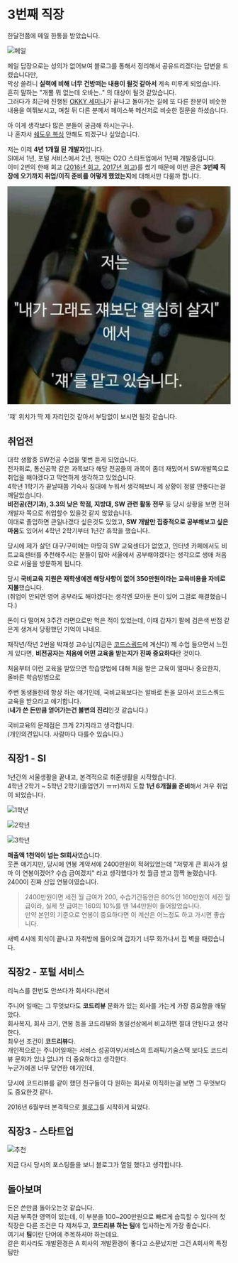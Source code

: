 # 3번째 직장

한달전쯤에 메일 한통을 받았습니다.  

![메일](./images/메일.png)

메일 답장으로는 성의가 없어보여 블로그를 통해서 정리해서 공유드리겠다는 답변을 드렸습니다만,  
막상 쓸려니 **실력에 비해 너무 건방떠는 내용이 될것 같아서** 계속 미루게 되었습니다.  
흔히 말하는 "개뿔 뭐 없는데 오바는.." 의 대상이 될것 같았습니다.  
그러다가 최근에 진행된 [OKKY 세미나](http://jojoldu.tistory.com/274)가 끝나고 돌아가는 길에 또 다른 한분이 비슷한 내용을 여쭤보시고, 며칠 뒤 다른 분께서 페이스북 메신저로 비슷한 질문을 하셨습니다.  
  
아 이게 생각보다 많은 분들이 궁금해 하시는구나.  
나 혼자서 [쉐도우 복싱](https://namu.wiki/w/%EC%89%90%EB%8F%84%EC%9A%B0%20%EB%B3%B5%EC%8B%B1#toc) 안해도 되겠구나 싶었습니다.  
  
저는 이제 **4년 1개월 된 개발자**입니다.  
SI에서 1년, 포털 서비스에서 2년, 현재는 O2O 스타트업에서 1년째 개발중입니다.  
이미 2번의 한해 회고 ([2016년 회고](https://brunch.co.kr/@jojoldu/2), [2017년 회고](https://brunch.co.kr/@jojoldu/19))를 썼기 때문에 이번 글은 **3번째 직장에 오기까지 취업/이직 준비를 어떻게 했었는지**에 대해서만 다룰까 합니다.  
  

![쟤](./images/쟤.png)

'쟤' 위치가 딱 제 자리인것 같아서 부담없이 보시면 될것 같습니다.

## 취업전

대학 생활중 SW전공 수업을 몇번 듣게 되었습니다.  
전자회로, 통신공학 같은 과목보다 해당 전공들의 과목이 좀더 재밌어서 SW개발쪽으로 취업을 해야겠다고 막연하게 생각하고 있었습니다.  
4학년 1학기가 끝날때쯤 기숙사 침대에 누워서 생각해보니 제 상황이 정말 안좋다는걸 깨달았습니다.  
**비전공(전기과), 3.3의 낮은 학점, 지방대, SW 관련 활동 전무** 등 당시 상황을 보면 전혀 개발자 쪽으로 취업할수 있을것 같지 않았습니다.  
이대로 졸업하면 큰일나겠다 싶은것도 있었고, **SW 개발만 집중적으로 공부해보고 싶은 마음**도 있어서 4학년 2학기부터 1년간 휴학을 했습니다.  
  
당시에 제가 살던 대구/구미에는 마땅히 SW 교육센터가 없었고, 인터넷 카페에서도 비트교육센터를 추천해주시는 분들이 많아 서울에서 공부해야겠다는 생각으로 생애 처음으로 서울을 방문하게 됩니다.  
    
당시 **국비교육 지원은 재학생에겐 해당사항이 없어 350만원이라는 교육비용을 자비로 지불**했습니다.  
(취업이 안되면 영어 공부라도 해야겠다는 생각엔 모아둔 돈이 있어 그걸로 해결했습니다.)  
  

돈이 다 떨어져 3주간 라면으로만 먹은 적이 있었는데, 이때 갑자기 팔에 검은색 반점 같은게 생겨서 당황했던 기억이 나네요.





재작년/작년 2번을 박재성 교수님(지금은 [코드스쿼드](http://codesquad.kr/)에 계신다) 께 수업 들으면서 느낀게 있다면, **비전공자는 처음에 어떤 교육을 받는지가 진짜 중요하다**란 것이다.  

처음부터 이런 교육을 받았으면 학습방법에 대해
처음 받은 교육이 얼마나 중요한지,  
올바른 학습방법으로 

주변 동생들한테 항상 하는 얘기인데, 국비교육보다는 알바로 돈을 모아서 코드스쿼드 교육을 받으라고 얘기합니다.  
(**내가 쓴 돈만큼 얻어가는건 불변의 진리**인것 같습니다.)  
  
국비교육의 문제점은 크게 2가지라고 생각합니다.  
(개인의견입니다. 사람마다 다를수 있습니다.)


## 직장1 - SI

1년간의 서울생활을 끝내고, 본격적으로 취준생활을 시작했습니다.  
4학년 2학기 ~ 5학년 2학기(졸업연기 ㅠㅠ)까지 도합 **1년 6개월을 준비**해서 겨우 취업이 되었습니다.  

![1학년](./images/1학년.png)

![2학년](./images/2학년.png)

![3학년](./images/3학년.png)


**매출액 1천억이 넘는 SI회사**였습니다.  
웃픈 얘기지만, 당시에 연봉 계약서에 2400만원이 적혀있었는데 "저렇게 큰 회사가 설마 이 연봉이겠어? 수습 급여겠지" 라고 생각했다가 첫 월급 받고 깜짝 놀랬습니다.  
2400이 진짜 신입 연봉이였습니다.  

> 2400만원이면 세전 월 급여가 200, 수습기간동안은 80%인 160만원이 세전 월급이라, 실제 첫 급여는 160의 10%를 뗀 144만원이 들어왔었습니다.  
만약 본인의 기준으로 연봉이 중요하다면 이 계산은 어느정도 하고 가시면 좋습니다.  


새벽 4시에 회식이 끝나고 자취방에 들어오며 갑자기 너무 화가나서 집 벽을 때렸습니다.  




## 직장2 - 포털 서비스

리눅스를 한번도 안쓰다가 
회사다니면서 

주니어 일때는 그 무엇보다도 **코드리뷰** 문화가 있는 회사를 가는게 가장 중요함을 깨달았다.  
회사복지, 회사 크기, 연봉 등을 코드리뷰와 동일선상에서 비교하면 절대 안된다고 생각한다.  
최우선 조건이 **코드리뷰**다.  
개인적으로는 주니어일때는 서비스 성공여부/서비스의 트래픽/기술스택 보다도 코드리뷰 문화가 있냐 없냐가 더 중요하다고 생각한다.  
누군가에겐 너무 당연한 얘기인데, 

당시에 코드리뷰를 같이 했던 친구들이 다 원하는 회사로 이직하는걸 보면 그 무엇보다도 중요한것 같다.

2016년 6월부터 본격적으로 [블로그](http://jojoldu.tistory.com/)를 시작하게 되었다.

## 직장3 - 스타트업


![추천](./images/추천.png)

지금 다시 당시의 포스팅들을 보니 
블로그가 열일 했다고 생각합니다.

## 돌아보며

돈은 쓴만큼 돌아오는것 같습니다.  
지금 부족한 영역이 있는데, 이 부분을 100~200만원으로 빠르게 습득할 수 있다며 
첫 직장은 다른 조건은 다 제쳐두고, **코드리뷰 하는 팀**에 입사하는게 가장 좋습니다.  
여기서 **팀**이란 단어에 주목하셔야 하는데요.  
같은 회사라도 개발환경은 
A 회사의 개발환경이 좋다고 소문났지만 그건 A회사의 특정 팀만  
